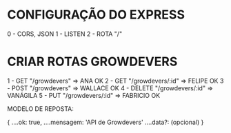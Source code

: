 # CONFIGURAÇÃO DO EXPRESS

0 - CORS, JSON
1 - LISTEN
2 - ROTA "/"

# CRIAR ROTAS GROWDEVERS

1 - GET "/growdevers" => ANA OK
2 - GET "/growdevers/:id" => FELIPE OK
3 - POST "/growdevers" => WALLACE OK
4 - DELETE "/growdevers/:id" => VANÁGILA
5 - PUT "/growdevers/:id" => FABRICIO OK

MODELO DE REPOSTA:

{
....ok: true,
....mensagem: 'API de Growdevers'
....data?: (opcional)
}

